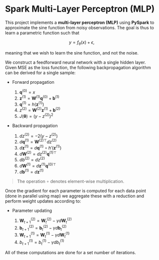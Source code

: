 # Spark Multi-Layer Perceptron (MLP)

This project implements a **multi-layer perceptron (MLP)** using **PySpark** to approximate the sine function from noisy observations. The goal is thus to learn a parametric function such that

$$
y = f_\theta\left( x \right) + \epsilon,
$$

meaning that we wish to learn the sine function, and not the noise.

We construct a feedforward neural network with a single hidden layer. Given MSE as the loss function, the following backpropagation algorithm can be derived for a single sample:

- Forward propagation

  1. $\mathbf{q}^{(0)} = x$
  1. $\mathbf{z}^{(1)} = \mathbf{W}^{(1)}\mathbf{q}^{(0)} + \mathbf{b}^{(1)}$
  1. $\mathbf{q}^{(1)} = h\left(\mathbf{z}^{(1)}\right)$
  1. $z^{(2)} = \mathbf{W}^{(2)}\mathbf{z}^{(1)} + \mathbf{b}^{(2)}$
  1. $J(\mathbf{\theta}) = \left(y - z^{(2)}\right)^2$

- Backward propagation

  1. $dz^{(2)} = -2\left(y - z^{(2)}\right)$
  1. $d\mathbf{q}^{(1)} = \mathbf{W}^{(2)\top}dz^{(2)}$
  1. $d\mathbf{z}^{(1)} = d\mathbf{q}^{(1)} \circ h'\left(\mathbf{z}^{(1)}\right)$
  1. $d\mathbf{W}^{(2)} = dz^{(2)}\mathbf{q}^{(1)\top}$
  1. $db^{(2)} = dz^{(2)}$
  1. $d\mathbf{W}^{(1)} = d\mathbf{z}^{(1)}\mathbf{q}^{(0)\top}$
  1. $d\mathbf{b}^{(1)} = d\mathbf{z}^{(1)}$

> The operation $\circ$ denotes element-wise multiplication.

Once the gradient for each parameter is computed for each data point (done in parallel using map) we aggregate these with a reduction and perform weight updates according to:

- Parameter updating

  1. $\mathbf{W}^{(2)}_{t+1} = \mathbf{W}^{(2)}_{t} - \gamma d\mathbf{W}^{(2)}_{t}$
  1. $\mathbf{b}^{(2)}_{t+1} = \mathbf{b}^{(2)}_{t} - \gamma d\mathbf{b}^{(2)}_{t}$
  1. $\mathbf{W}^{(1)}_{t+1} = \mathbf{W}^{(1)}_{t} - \gamma d\mathbf{W}^{(1)}_{t}$
  1. $b^{(1)}_{t+1} = b^{(1)}_{t} - \gamma db^{(1)}_{t}$

All of these computations are done for a set number of iterations.
